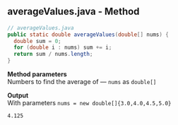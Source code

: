 ## averageValues.java - Method

```java
// averageValues.java
public static double averageValues(double[] nums) {
  double sum = 0;
  for (double i : nums) sum += i;
  return sum / nums.length;
}
```

**Method parameters**
<br>Numbers to find the average of &mdash; `nums` as `double[]`

**Output**
<br>With parameters `nums = new double[]{3.0,4.0,4.5,5.0}`
```
4.125
```
